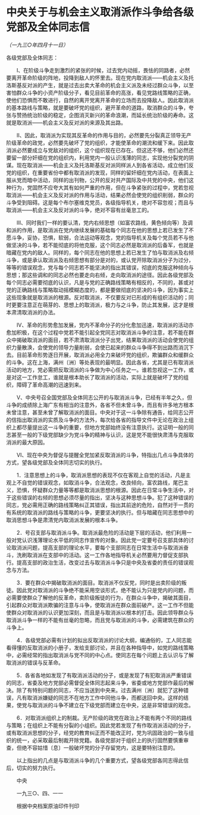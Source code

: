 # 中央关于与机会主义取消派作斗争给各级党部及全体同志信

*（一九三○年四月十一日）*

各级党部及全体同志：

　　Ⅰ、在阶级斗争走到激烈的紧张的时候，过去党内动摇，畏怯的同路者，必然要离开革命阶级的阵地，投降到敌人的怀里去。现在党内取消派——机会主义及托洛斯基反对派的产生，就是过去出卖大革命的机会主义派及未经过群众斗争，以至害怕群众斗争的小资产阶级分子，看见目前革命的高涨，看见党路线策略的正确，使他们恐惧而不敢进行，自然的离开党离开革命的立场而去投降敌人。因此取消派的基本路线与策略，就是要破坏党的组织，避开革命的道路，取消群众的斗争，夸张与赞扬统治阶级的稳定，企图消灭新兴的革命浪潮，而延长统治阶级的寿命。这就是取消派——机会主义及反对派的来源及其出路。

　　Ⅱ、因此，取消派为实现其反革命的作用与目的，必然要先分裂真正领导无产阶级革命的政党，必然要先破坏了党的组织，才能使革命的潮流和缓下来。因此取消派必然要成立与党敌对的组织，这个组织现在已存在。但这还不够，他们必然还要留一部分奸细在党的组织内，利用党内一般认识浅薄的同志，实现他分裂党的阴谋。现在取消派——机会主义及托洛斯基反对派同样派人到各省活动，成立他们反党的组织，在重要省份中都有取消派的发现，同样的留奸细在党内活动，在表面上服从党而暗中活动，同样的出刊物，公开的反对共产国际及中共党的中央，他们这种行为，党固然不应夸大其有如何严重的作用，但在斗争紧张的过程中，党若忽视取消派——机会主义及反对派的作用与活动，结果必然会使党的组织削弱，群众的斗争受到阻碍。这是每个布尔塞维克党员，各级指导机关，绝对不容忽视；而且与取消派——机会主义及反对派的斗争，绝对不容有丝毫怠工的。

　　Ⅲ、同时我们一样的要认清，党内右倾思想（如富农路线，黄色倾向等）及调和派的作用，是取消派在党内继续发展的基础每个同志在他的思想上若已发生了不愿斗争，妥协，恐惧，软弱，合法运动等观念，党的指导机关及每个党员若不与他做坚决的斗争，若不能彻底的将他克服，这个同志必然是取消派的后备军，也就是暗藏在党内的敌人。同样的，每个同志在他的思想上若已发生了怕与取消派及右倾斗争，或是承认取消派及右倾思想有部分是对的，或认党开除取消派分子为过分，等等的错误观念，党与每个同志若不能坚决的指出其错误，彻底的克服这种倾向与思想；那这些调和的同志必然也要走向右倾，走向取消派的途径。因此各级党部及每个同志必需要彻底的认识，凡是与党的正确路线策略有相反的，不同的，甚或对党的正确路线与策略取动摇模糊态度的，都是要做彻底的坚决的斗争，因为事实上这些现象就是取消派的根源。反对取消派，不仅要反对已形成的有组织活动的；同时更要注意正在萌芽的、思想上的取消派，极力与之斗争，防止其发展，这才是根本肃清取消派的办法。

　　Ⅳ、革命的形势愈加发展，党内不革命分子的分化愈加迅速，取消派的活动亦愈加积极，在这个过程中党若不能引起全党同志对取消派斗争的注意，若不能在群众中揭破取消派的面目，若不肃清取消派分子出党，结果取消派的活动会使党的组织力量散涣，会使党的领导力量削弱，会使已起来的群众斗争得不到出路而消沉下去。目前革命形势逐日开展，取消派必用全力来破坏党的组织，欺骗群众和缓群众的斗争。这在上海，满州〔洲〕等处表现的最明显。因此各省，尤其是已有取消派活动的地方，党必需把反取消派的斗争做为中心任务之一。谁若忽视这一工作，或是对这一工作怠工，谁就是根本助长了取消派的活动，实际上就是破坏了党的组织，障碍了革命高潮的迅速到来。

　　Ⅴ、中央号召全国党部及全体同志公开的与取消派斗争，已经有半年之久，但斗争的成绩除上海广东有相当的注意外，各省不但未曾斗争，而且有许多地方根本未曾注意，甚至未曾了解取消派的面目。中央对于这一斗争除有通告，给同志公开的信指出取消派的实质及斗争的方法外，每次给各省的指导文件中无论在政治上组织上都尽量提出这一斗争的重要，但地方党部始终没有注意执行。这证明一般的同志甚至一般的下级党部缺少为党斗争的精神与认识，这是党不能很快肃清与克服取消派的最大原因。

　　Ⅵ、现在中央为督促与提醒全党加紧反取消派的斗争，特指出几点斗争具体的方式，望各级党部及全体同志切实的执行。

　　1．注意思想上的斗争，取消派思想的表现不仅在客观上自觉的活动，凡是主观上不自觉的错误观念，如取消斗争，合法观念，改良倾向，富农路线，尾巴主义，恐惧，怀疑群众力量等等都是取消派思想的根源。因此在日常斗争生活中，对于这些错误的右倾的思想必须尽量的指出，坚决与这种思想斗争。犯了这种错误的同志，党必需用正确的路线策略纠正其错误，指出其前途的危险，自然对于一贯的有系统的取消派的路线与策略的斗争，更要坚决的执行。但与暗藏在同志思想中的取消思想斗争是肃清党内取消派发展的根本斗争。

　　2．号召支部与取消派斗争。取消派最危险的活动是下层的活动，他们利用一般对党认识浅薄理论水平低的同志作宣传的对象。因此党一定要号召支部具体的讨论取消派问题，提高支部的理论水平，要每个支部同志在日常生活中与取消派奋斗，洗刷取消派在支部中的活动。这一工作各地指导机关必然要用力督促支部执行。提高支部的政治生活，改变过去与取消派斗争只是中央及省委的责任的错误观念与方法。

　　3．要在群众中揭破取消派的面目。取消派不仅反党，同时是出卖阶级的叛徒。因此党对取消派的斗争绝不能采用空谈形式，绝不能认为只是党内的问题，而必需要使群众了解他的反革命，卖阶级叛徒的行为，在群众斗争中，揭破其面目，引起群众对取消派欺骗的注意与斗争，使取消派在群众面前破产。这一工作不但能使群众对取消派的认识更加深刻，而且是与取消派以根本的打击。因此领导群众与取消派斗争一样的不能有丝毫的忽略，而且党与取消派的斗争，必需建筑在群众的斗争上。

　　4．各级党部必需有计划的拟出反取消派的讨论大纲，编通俗的，工人同志能看得懂的反取消派的小册子，发给支部讨论，并且在各种指导中，如党的路线策略中，必需经常的指出取消派与党不同的中心点。使同志在每个问题上去认识与了解取消派的错误与反革命。

　　5．各省各地如发现了有取消派活动的分子，或是发现了有犯取消派严重错误的同志，省委及地方党部必需督促全体同志起来斗争，省委或地方党部作最后的解决。除了有特别问题的同志，不应当送到中央来。过去满州〔洲〕就犯了这种错误，凡有取消派嫌疑的同志不在地方工作中同他斗争，而都送回中央。这样的结果，使党与取消派的斗争不建立在下级党部而建立在中央，这是非常错误的观念。

　　6．对取消派组织上的制裁。无产阶级的政党在政治上不能有两个不同的路线与策略；在组织上不能有分裂的小组织。因此党若发现了有作取消派活动的分子，或有取消派思想的分子，经党的教育纠正而不能改正时，党为巩固政治的一致与组织的统一，必采取最后制裁开除党籍。各级党部对于组织上的执行固然要慎重审查，但绝不容姑惜〔息〕一般破坏党的分子存留党内，这是要特别注意的。

　　以上指出的几点是与取消派斗争的几个重要方式，望各级党部各同志得此信后，切实的努力执行。

　　中央

　　一九三○、四、一一

　　根据中央档案原油印件刊印

